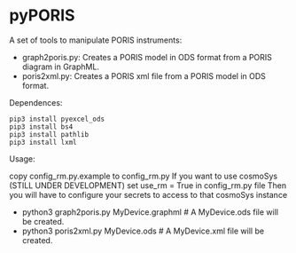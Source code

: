 # pyPORIS
A set of tools to manipulate PORIS instruments:

* graph2poris.py: Creates a PORIS model in ODS format from a PORIS diagram in GraphML.
* poris2xml.py: Creates a PORIS xml file from a PORIS model in ODS format.

Dependences:

    pip3 install pyexcel_ods
    pip3 install bs4
    pip3 install pathlib
    pip3 install lxml

Usage:

copy config_rm.py.example to config_rm.py
If you want to use cosmoSys (STILL UNDER DEVELOPMENT) set use_rm = True in config_rm.py file
Then you will have to configure your secrets to access to that cosmoSys instance

* python3 graph2poris.py MyDevice.graphml  # A MyDevice.ods file will be created.
* python3 poris2xml.py MyDevice.ods        # A MyDevice.xml file will be created.






